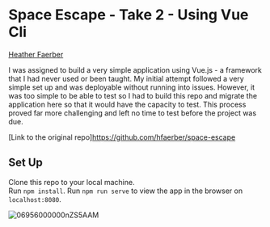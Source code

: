 # Space Escape - Take 2 - Using Vue Cli
[Heather Faerber](https://github.com/hfaerber)

I was assigned to build a very simple application using Vue.js - a framework that I had never used or been taught.  My initial attempt followed a very simple set up and was deployable without running into issues. However, it was too simple to be able to test so I had to build this repo and migrate the application here so that it would have the capacity to test.  This process proved far more challenging and left no time to test before the project was due.

[Link to the original repo]https://github.com/hfaerber/space-escape

## Set Up
Clone this repo to your local machine.  
Run `npm install`.
Run `npm run serve` to view the app in the browser on `localhost:8080`.

![06956000000nZS5AAM](https://velocity-fun-958-dev-ed.cs42.my.salesforce.com/sfc/servlet.shepherd/version/download/06856000000nNUzAAM)

